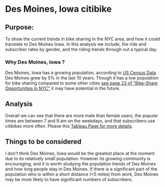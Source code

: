 # Des Moines, Iowa citibike

## Purpose:

To show the current trends in bike sharing in the NYC area, and how it could translate to Des Moines Iowa. In this analysis we include, the ride and subscriber rates by gender, and the riding trends through out a typical day. 

### Why Des Moines, Iowa ?

Des Moines, Iowa has a growing population, according to [US Census Data](https://www.census.gov/quickfacts/desmoinescityiowa) Des Moines grew by 5% in the last 10 years. Though it has a low population for bike sharing compared to some other cities [see page 23 of "Bike-Share Opportunities in NYC"](https://www1.nyc.gov/assets/planning/download/pdf/plans/transportation/bike_share_complete.pdf) it may have potential in the future.

## Analysis

Overall we can see that there are more male than female users, the popular times are between 7 and 9 am on the weekdays, and that subscribers use citibikes more often.
Please this [Tableau Page for more details](https://public.tableau.com/app/profile/ian.turner1632/viz/Mod14Chlgedraft3/CitiBikeTrends?publish=yes). 

## Things to be considered 

I don't think Des Moines, Iowa would be the greatest place at the moment due to its relatively small population. However its growing community is encouraging, and it is worth studying the population trends of Des Moines and how long people stay in Des Moines. If there is a significant part of the population who is within a short distance (<5 miles) from work, Des Moines may be more likely to have significant numbers of subscribers.
